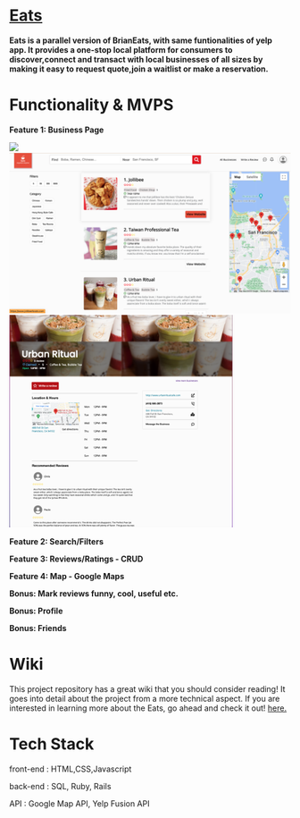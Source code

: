 # [Eats](https://yeats.herokuapp.com/#/)

**Eats is a parallel version of BrianEats, with same funtionalities of yelp app. It provides a one-stop local platform for consumers to discover,connect and transact with local businesses of all sizes by making it easy to request quote,join a waitlist or make a reservation.**

# Functionality & MVPS

**Feature 1: Business Page**

<img src="https://github.com/Opengundumstyle/eats/blob/main/app/assets/images/splash-page.gif" width="600" height="auto">

<img src="https://github.com/Opengundumstyle/eats/blob/main/app/assets/images/indexpage.png" width="600" height="auto">

<img src="https://github.com/Opengundumstyle/eats/blob/main/app/assets/images/businesspage.png" width="400" height="auto">

**Feature 2: Search/Filters**

**Feature 3: Reviews/Ratings - CRUD**

**Feature 4: Map - Google Maps**


**Bonus: Mark reviews funny, cool, useful etc.**

**Bonus: Profile**

**Bonus: Friends**


# Wiki
This project repository has a great wiki  that you should consider reading! It goes into detail about the project from a more technical aspect. If you are interested in learning more about the Eats, go ahead and check it out! [here.](https://github.com/Opengundumstyle/eats/wiki)

# Tech Stack 

front-end : HTML,CSS,Javascript

back-end : SQL, Ruby, Rails

API : Google Map API, Yelp Fusion API

